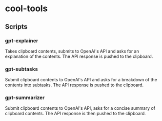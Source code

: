 # cool-tools
## Scripts
### gpt-explainer
Takes clipboard contents, submits to OpenAI's API and asks for an explanation of the contents. The API response is pushed to the clipboard.
### gpt-subtasks
Submit clipboard contents to OpenAI's API and asks for a breakdown of the contents into subtasks. The API response is pushed to the clipboard.
### gpt-summarizer
Submit clipboard contents to OpenAI's API, asks for a concise summary of clipboard contents. The API response is then pushed to the clipboard.